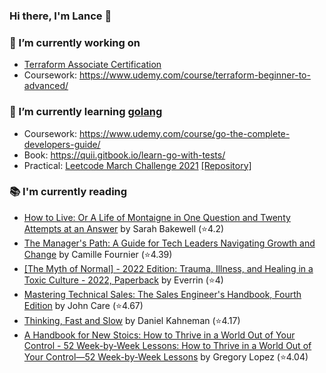 ### Hi there, I'm Lance 👋

### 🔭 I’m currently working on 
- [Terraform Associate Certification](https://www.hashicorp.com/certification/terraform-associate)
- Coursework: https://www.udemy.com/course/terraform-beginner-to-advanced/<br>
### 🌱 I’m currently learning [golang](https://golang.org)
- Coursework: https://www.udemy.com/course/go-the-complete-developers-guide/
- Book: https://quii.gitbook.io/learn-go-with-tests/
- Practical: [Leetcode March Challenge 2021](https://leetcode.com/explore/challenge/card/march-leetcoding-challenge-2021) [[Repository]](https://github.com/lancefrench/leetcode)<br>
### 📚 I'm currently reading
  <!-- GOODREADS-LIST:START -->
- [How to Live: Or A Life of Montaigne in One Question and Twenty Attempts at an Answer](https://www.goodreads.com/review/show/6331272907?utm_medium=api&utm_source=rss) by Sarah Bakewell (⭐️4.2)
- [The Manager's Path: A Guide for Tech Leaders Navigating Growth and Change](https://www.goodreads.com/review/show/6269411320?utm_medium=api&utm_source=rss) by Camille Fournier (⭐️4.39)
- [[The Myth of Normal] - 2022 Edition: Trauma, Illness, and Healing in a Toxic Culture - 2022, Paperback](https://www.goodreads.com/review/show/6157787033?utm_medium=api&utm_source=rss) by Everrin (⭐️4)
- [Mastering Technical Sales: The Sales Engineer's Handbook, Fourth Edition](https://www.goodreads.com/review/show/5083617084?utm_medium=api&utm_source=rss) by John Care (⭐️4.67)
- [Thinking, Fast and Slow](https://www.goodreads.com/review/show/3857554549?utm_medium=api&utm_source=rss) by Daniel Kahneman (⭐️4.17)
- [A Handbook for New Stoics: How to Thrive in a World Out of Your Control - 52 Week-by-Week Lessons: How to Thrive in a World Out of Your Control―52 Week-by-Week Lessons](https://www.goodreads.com/review/show/3880315152?utm_medium=api&utm_source=rss) by Gregory Lopez (⭐️4.04)
<!-- GOODREADS-LIST:END -->


